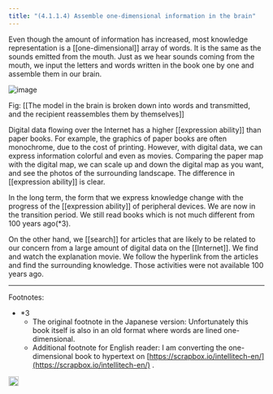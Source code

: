 ```yaml
---
title: "(4.1.1.4) Assemble one-dimensional information in the brain"
---
```


Even though the amount of information has increased, most knowledge representation is a [[one-dimensional]] array of words. It is the same as the sounds emitted from the mouth. Just as we hear sounds coming from the mouth, we input the letters and words written in the book one by one and assemble them in our brain.

![image](https://gyazo.com/bdf3b46ccdcc8bfa1c89fe8a525d5091/thumb/1000)

Fig: [[The model in the brain is broken down into words and transmitted, and the recipient reassembles them by themselves]]

Digital data flowing over the Internet has a higher [[expression ability]] than paper books. For example, the graphics of paper books are often monochrome, due to the cost of printing. However, with digital data, we can express information colorful and even as movies. Comparing the paper map with the digital map, we can scale up and down the digital map as you want, and see the photos of the surrounding landscape. The difference in [[expression ability]] is clear.

In the long term, the form that we express knowledge change with the progress of the [[expression ability]] of peripheral devices. We are now in the transition period. We still read books which is not much different from 100 years ago(*3).

On the other hand, we [[search]] for articles that are likely to be related to our concern from a large amount of digital data on the [[Internet]]. We find and watch the explanation movie. We follow the hyperlink from the articles and find the surrounding knowledge. Those activities were not available 100 years ago.

---

Footnotes:

- *3
    - The original footnote in the Japanese version: Unfortunately this book itself is also in an old format where words are lined one-dimensional.
    - Additional footnote for English reader: I am converting the one-dimensional book to hypertext on [https://scrapbox.io/intellitech-en/](https://scrapbox.io/intellitech-en/) .


<img src='https://scrapbox.io/api/pages/nishio-en/en/icon' alt='en.icon' height="19.5"/>